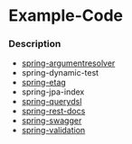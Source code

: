 # Example-Code

### Description

- [spring-argumentresolver](https://velog.io/@tigger/Argument-Resolver)
- spring-dynamic-test
- [spring-etag](https://velog.io/@tigger/ETag-with-Spring)
- spring-jpa-index
- [spring-querydsl](https://velog.io/@tigger/QueryDSL)
- [spring-rest-docs](https://velog.io/@tigger/API-%EB%AC%B8%EC%84%9C-%EC%9E%90%EB%8F%99%ED%99%94-Spring-REST-Docs)
- [spring-swagger](https://velog.io/@tigger/API-%EB%AC%B8%EC%84%9C-%EC%9E%90%EB%8F%99%ED%99%94-Swagger)
- [spring-validation](https://velog.io/@tigger/DTO-%EA%B2%80%EC%A6%9D-%EB%B0%8F-%ED%85%8C%EC%8A%A4%ED%8A%B8)